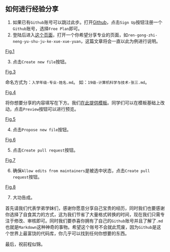 ## 如何进行经验分享

1. 如果已有`Github`账号可以跳过此步。打开[Github](https://github.com)，点击`Sign Up`按钮注册一个`Github`账号，选择`Free Plan`即可。
2. 登陆后进入[这个页面](https://github.com/HEBUT-Manual/HEBUT-Manual)，打开一个你希望分享专业的页面，如``ren-gong-zhi-neng-yu-shu-ju-ke-xue-xue-yuan``，这篇文章将会一直以此为例进行说明。

[Fig.1](../picture/001.png)

3. 点击`Create new file`按钮。

[Fig.3](../picture/003.png)

命名方式为：`入学年级-专业-姓名.md`。
如：`19级-计算机科学与技术-张三.md`。

[Fig.4](../picture/004.png)

将你想要分享的内容填写在下方。我们[在此提供模板](https://pan.baidu.com/s/107JSqrSSgJ4_omJGfG9GDA?pwd=hbgd)。同学们可以在模板基础上改动，点击`Preview`按钮可以进行预览。


[Fig.5](../picture/005.png)

4. 点击`Propose new file`按钮。

[Fig.6](../picture/006.png)

5. 点击`Create pull request`按钮。

[Fig.7](../picture/007.png)

6. 确保`Allow edits from maintainers`是被选中状态，点击`Create pull request`按钮。

[Fig.8](../picture/008.png)

7. 大功告成。

首先请我们代表学弟学妹们，感谢你愿意分享自己宝贵的经历，同时我们也要感谢你选择了自食其力的方式，这为我们节省了大量格式转换的时间，现在我们只需专注于修改、审核即可。同时我们要恭喜你拥有了自己的`Github`账号并且了解了`.md`也就是`Markdown`这种神奇的事物。希望这个账号不会就此荒废，因为`Github`是这个世界上最富饶的代码库，你几乎可以找到任何你想要的东西。

最后，祝前程似锦。
